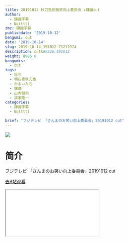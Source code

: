 ```yaml
---
title: 20191012 秋刀鱼的搞笑向上委员会 ★镰鼬cut
author:
  - 鎌鼬字幕
  - Notttti
zmz: 鎌鼬字幕
publishdate: '2019-10-12'
bangumi: cut
date: '2019-10-14'
slug: 2019-10-14-191012-71211974
description: cut&#8226;191012
weight: 8986.0
bangumis:
  - cut
tags:
  - 综艺
  - 明石家秋刀鱼
  - かまいたち
  - 镰鼬
  - 山内健司
  - 滨家隆一
categories:
  - 鎌鼬字幕
  - Notttti

brief: "フジテレビ 「さんまのお笑い向上委員会」20191012 cut"
---
```

![](https://raw.githubusercontent.com/tcgriffith/owaraisite/master/static/tmpimg/9de510df8ae6f68ca2e13fd4bf418e9019c5550c.jpg.480.jpg)
# 简介  
フジテレビ
「さんまのお笑い向上委員会」20191012 cut  

[去B站观看](https://www.bilibili.com/video/av71211974/)
<div class ="resp-container"><iframe class="testiframe" src="//player.bilibili.com/player.html?aid=71211974"", scrolling="no", allowfullscreen="true" > </iframe></div> 
